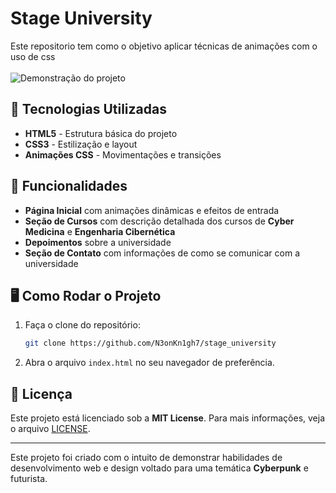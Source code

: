 # Stage University
Este repositorio tem como o objetivo aplicar técnicas de animações com o uso de css <br><br>
![Demonstração do projeto](https://github.com/N3onKn1gh7/stage_university/blob/main/img/Stage.gif)

## 🔧 Tecnologias Utilizadas

- **HTML5** - Estrutura básica do projeto
- **CSS3** - Estilização e layout
- **Animações CSS** - Movimentações e transições

## 🚀 Funcionalidades

- **Página Inicial** com animações dinâmicas e efeitos de entrada
- **Seção de Cursos** com descrição detalhada dos cursos de **Cyber Medicina** e **Engenharia Cibernética**
- **Depoimentos** sobre a universidade
- **Seção de Contato** com informações de como se comunicar com a universidade

## 🖥️ Como Rodar o Projeto

1. Faça o clone do repositório:
    ```bash
    git clone https://github.com/N3onKn1gh7/stage_university
    ```

2. Abra o arquivo `index.html` no seu navegador de preferência.

## 📄 Licença

Este projeto está licenciado sob a **MIT License**. Para mais informações, veja o arquivo [LICENSE](./LICENSE).


---

Este projeto foi criado com o intuito de demonstrar habilidades de desenvolvimento web e design voltado para uma temática **Cyberpunk** e futurista.
